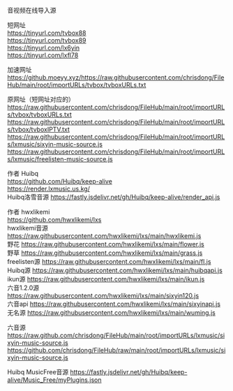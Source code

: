 音视频在线导入源  

短网址  
https://tinyurl.com/tvbox88  
https://tinyurl.com/tvbox89  
https://tinyurl.com/lx6yin  
https://tinyurl.com/lxfl78  

加速网址  
https://github.moeyy.xyz/https://raw.githubusercontent.com/chrisdong/FileHub/main/root/importURLs/tvbox/tvboxURLs.txt 

原网址（短网址对应的）  
https://raw.githubusercontent.com/chrisdong/FileHub/main/root/importURLs/tvbox/tvboxURLs.txt  
https://raw.githubusercontent.com/chrisdong/FileHub/main/root/importURLs/tvbox/tvboxIPTV.txt  
https://raw.githubusercontent.com/chrisdong/FileHub/main/root/importURLs/lxmusic/sixyin-music-source.js  
https://raw.githubusercontent.com/chrisdong/FileHub/main/root/importURLs/lxmusic/freelisten-music-source.js    

作者 Huibq  
https://github.com/Huibq/keep-alive    
https://render.lxmusic.us.kg/  
Huibq洛雪音源 https://fastly.jsdelivr.net/gh/Huibq/keep-alive/render_api.js  

作者 hwxlikemi  
https://github.com/hwxlikemi/lxs  
hwxlikemi音源 https://raw.githubusercontent.com/hwxlikemi/lxs/main/hwxlikemi.js   
野花 https://raw.githubusercontent.com/hwxlikemi/lxs/main/flower.js  
野草 https://raw.githubusercontent.com/hwxlikemi/lxs/main/grass.js  
freelisten源 https://raw.githubusercontent.com/hwxlikemi/lxs/main/fl.js  
Huibq源 https://raw.githubusercontent.com/hwxlikemi/lxs/main/huibqapi.js  
ikun源 https://raw.githubusercontent.com/hwxlikemi/lxs/main/ikun.js  
六音1.2.0源 https://raw.githubusercontent.com/hwxlikemi/lxs/main/sixyin120.js  
六音api https://raw.githubusercontent.com/hwxlikemi/lxs/main/sixyinapi.js  
无名源 https://raw.githubusercontent.com/hwxlikemi/lxs/main/wuming.js  

六音源  
https://raw.github.com/chrisdong/FileHub/main/root/importURLs/lxmusic/sixyin-music-source.js  
https://github.com/chrisdong/FileHub/raw/main/root/importURLs/lxmusic/sixyin-music-source.js

Huibq MusicFree音源 https://fastly.jsdelivr.net/gh/Huibq/keep-alive/Music_Free/myPlugins.json  

